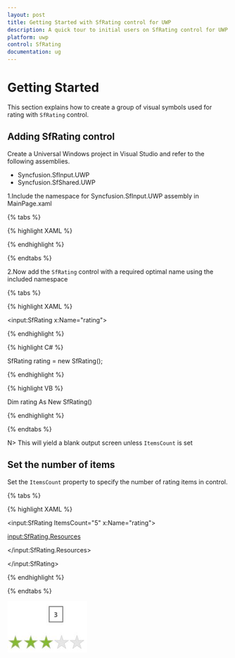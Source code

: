 ```yaml
---
layout: post
title: Getting Started with SfRating control for UWP
description: A quick tour to initial users on SfRating control for UWP
platform: uwp
control: SfRating
documentation: ug
---
```


# Getting Started

This section explains how to create a group of visual symbols used for rating with `SfRating` control.

## Adding SfRating control

Create a Universal Windows project in Visual Studio and refer to the following assemblies.

* Syncfusion.SfInput.UWP
* Syncfusion.SfShared.UWP

1.Include the namespace for Syncfusion.SfInput.UWP assembly in MainPage.xaml

{% tabs %}

{% highlight XAML %}

<Page xmlns="http://schemas.microsoft.com/winfx/2006/xaml/presentation"
xmlns:x="http://schemas.microsoft.com/winfx/2006/xaml"
xmlns:input="using:Syncfusion.UI.Xaml.Controls.Input">

{% endhighlight %}

{% endtabs %}


2.Now add the `SfRating` control with a required optimal name using the included namespace

{% tabs %}

{% highlight XAML %}

<input:SfRating x:Name="rating">

{% endhighlight %}

{% highlight C# %}

 SfRating rating = new SfRating();

{% endhighlight %}

{% highlight VB %}

 Dim rating As New SfRating()

{% endhighlight %}

{% endtabs %}

N> This will yield a blank output screen unless `ItemsCount` is set

## Set the number of items

Set the `ItemsCount` property to specify the number of rating items in control. 

{% tabs %}

{% highlight XAML %}

<input:SfRating ItemsCount="5" x:Name="rating">

<input:SfRating.Resources>

<Style TargetType="input:SfRatingItem">

<Setter Property="Padding" Value="1"/>

<Setter Property="RatedFill" Value="#FF1196CD"/>

<Setter Property="PointerOverFill" Value="#FF86BA35"/>

<Setter Property="Width" Value="35"/>

</Style>

</input:SfRating.Resources>

</input:SfRating>

{% endhighlight %}

{% endtabs %}


![](Overview-images/Overview-img1.jpeg)
